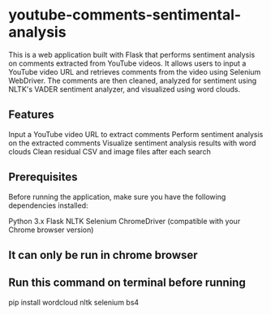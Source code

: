 # youtube-comments-sentimental-analysis

This is a web application built with Flask that performs sentiment analysis on comments extracted from YouTube videos. It allows users to input a YouTube video URL and retrieves comments from the video using Selenium WebDriver. The comments are then cleaned, analyzed for sentiment using NLTK's VADER sentiment analyzer, and visualized using word clouds.

## Features
Input a YouTube video URL to extract comments
Perform sentiment analysis on the extracted comments
Visualize sentiment analysis results with word clouds
Clean residual CSV and image files after each search
## Prerequisites
Before running the application, make sure you have the following dependencies installed:

Python 3.x
Flask
NLTK
Selenium
ChromeDriver (compatible with your Chrome browser version)

## It can only be run in chrome browser

## Run this command on terminal before running
pip install wordcloud nltk selenium bs4
